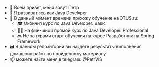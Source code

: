 - 👋 Всем привет, меня зовут Петр
- 👀 Я развиватюсь как Java Developer
- 🌱 В данный момент времени прохожу обучение на OTUS.ru:
    - 🎓 Окончил курс по Java Developer. Basic
    - 👨‍🎓 На финишной прямой курс по Java Developer. Professional
    - 🔜 Не за горами старт обучения на курсе Разработчик на Spring Framework 
- 🗃️ В данном репозитории вы найдете результаты выполнения домашних работ по пройденному материалу
- 📫 можете найти меня в telegram: @PetrVlS

